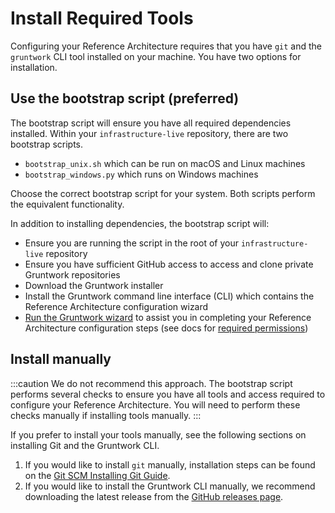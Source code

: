 # Install Required Tools

Configuring your Reference Architecture requires that you have `git` and the `gruntwork` CLI tool installed on your machine. You have two options for installation.

## Use the bootstrap script (preferred)

The bootstrap script will ensure you have all required dependencies installed. Within your `infrastructure-live` repository, there are two bootstrap scripts.
- `bootstrap_unix.sh` which can be run on macOS and Linux machines
- `bootstrap_windows.py` which runs on Windows machines

Choose the correct bootstrap script for your system. Both scripts perform the equivalent functionality.

In addition to installing dependencies, the bootstrap script will:
- Ensure you are running the script in the root of your `infrastructure-live` repository
- Ensure you have sufficient GitHub access to access and clone private Gruntwork repositories
- Download the Gruntwork installer
- Install the Gruntwork command line interface (CLI) which contains the Reference Architecture configuration wizard
- [Run the Gruntwork wizard](./run-the-wizard) to assist you in completing your Reference Architecture configuration steps (see docs for [required permissions](./run-the-wizard.md#required-permissions))

## Install manually

:::caution
We do not recommend this approach. The bootstrap script performs several checks to ensure you have all tools and access required to configure your Reference Architecture. You will need to perform these checks manually if installing tools manually.
:::

If you prefer to install your tools manually, see the following sections on installing Git and the Gruntwork CLI.

1. If you would like to install `git` manually, installation steps can be found on the [Git SCM Installing Git Guide](https://git-scm.com/book/en/v2/Getting-Started-Installing-Git).
2. If you would like to install the Gruntwork CLI manually, we recommend downloading the latest release from the [GitHub releases page](https://github.com/gruntwork-io/gruntwork/releases).

